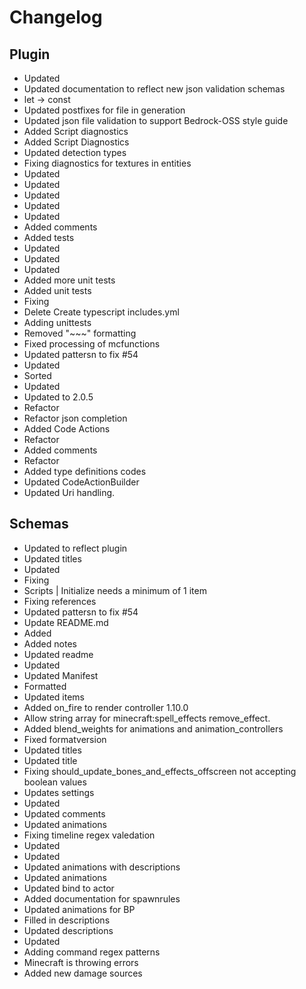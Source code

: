 # Changelog 
## Plugin 
- Updated
- Updated documentation to reflect new json validation schemas
- let -> const
- Updated postfixes for file in generation
- Updated json file validation to support Bedrock-OSS style guide
- Added Script diagnostics
- Added Script Diagnostics
- Updated detection types
- Fixing diagnostics for textures in entities
- Updated
- Updated
- Updated
- Updated
- Updated
- Added comments
- Added tests
- Updated
- Updated
- Updated
- Added more unit tests
- Added unit tests
- Fixing
- Delete Create typescript includes.yml
- Adding unittests
- Removed "~~~" formatting
- Fixed processing of mcfunctions
- Updated pattersn to fix #54
- Updated
- Sorted
- Updated
- Updated to 2.0.5
- Refactor
- Refactor json completion
- Added Code Actions
- Refactor
- Added comments
- Refactor
- Added type definitions codes
- Updated CodeActionBuilder
- Updated Uri handling. 
## Schemas 
- Updated to reflect plugin
- Updated titles
- Updated
- Fixing
- Scripts | Initialize needs a minimum of 1 item
- Fixing references
- Updated pattersn to fix #54
- Update README.md
- Added
- Added notes
- Updated readme
- Updated
- Updated Manifest
- Formatted
- Updated items
- Added on_fire to render controller 1.10.0
- Allow string array for minecraft:spell_effects remove_effect.
- Added blend_weights for animations and animation_controllers
- Fixed formatversion
- Updated titles
- Updated title
- Fixing should_update_bones_and_effects_offscreen not accepting boolean values
- Updates settings
- Updated
- Updated comments
- Updated animations
- Fixing timeline regex valedation
- Updated
- Updated
- Updated animations with descriptions
- Updated animations
- Updated bind to actor
- Added documentation for spawnrules
- Updated animations for BP
- Filled in descriptions
- Updated descriptions
- Updated
- Adding command regex patterns
- Minecraft is throwing errors
- Added new damage sources